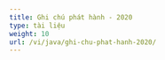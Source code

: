```yaml
---
title: Ghi chú phát hành - 2020
type: tài liệu
weight: 10
url: /vi/java/ghi-chu-phat-hanh-2020/
---
```

